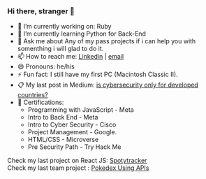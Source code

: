 ### Hi there, stranger 👋

- 🔭 I’m currently working on: Ruby
- 🌱 I’m currently learning Python for Back-End
- 💬 Ask me about Any of my pass projects if i can help you with somenthing i will glad to do it.
- 📫 How to reach me: [Linkedin](https://www.linkedin.com/in/dgonzalesi/) | [email](mailto:assay-chill.0l@icloud.com?subject=[GitHub])
- 😄 Pronouns: he/his
- ⚡ Fun fact: I still have my first PC (Macintosh Classic II).
- 📋 My last post in Medium: [is cybersecurity only for developed countries?](https://medium.com/@dgonzalesi285/is-cybersecurity-only-for-developed-countries-c567cd93a0ce)
- 🥇 Certifications: 
    - Programming with JavaScript - Meta 
    - Intro to Back End - Meta 
    - Intro to Cyber Security - Cisco
    - Project Management - Google.
    - HTML/CSS - Microverse
    - Pre Security Path - Try Hack Me

Check my last project on React JS: [Spotytracker](https://fabulous-moonbeam-c5411a.netlify.app/)
<br>
Check my last team project : [Pokedex Using APIs](https://github.com/ErikStoupignan/Capstone-m2-APIs-baseapp-pokemon)
